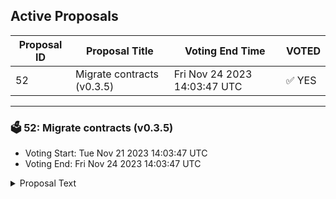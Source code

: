 ## Active Proposals

| Proposal ID | Proposal Title | Voting End Time | VOTED |
|-------------|----------------|-----------------|-------|
| 52 | Migrate contracts (v0.3.5) | Fri Nov 24 2023 14:03:47 UTC | ✅ YES |

---

### 🗳 52: Migrate contracts (v0.3.5)
- Voting Start: Tue Nov 21 2023 14:03:47 UTC
- Voting End: Fri Nov 24 2023 14:03:47 UTC

<details>
<summary>Proposal Text</summary>
 
# Migrate contracts to v0.3.5n## SummarynIn order to perform contract instantiations or migrations, these need to pass through governance since the Nolus network 
 is a semi-permissioned blockchain.nThis proposal aims to migrate a new version of the Leaser smart contract (v0.3.5) on the Nolus Pirin mainnet. This update seeks to simply bump the version of the Leaser contract which could not be migrated with the previous v0.3.4.nThe complete changelog can be seen in the Github [release v0.3.5](https://github.com/nolus-protocol/nolus-money-market/releases/tag/v0.3.5).nBy voting YES on this proposal, you agree to migrate this new version of the smart contracts.
</details>
